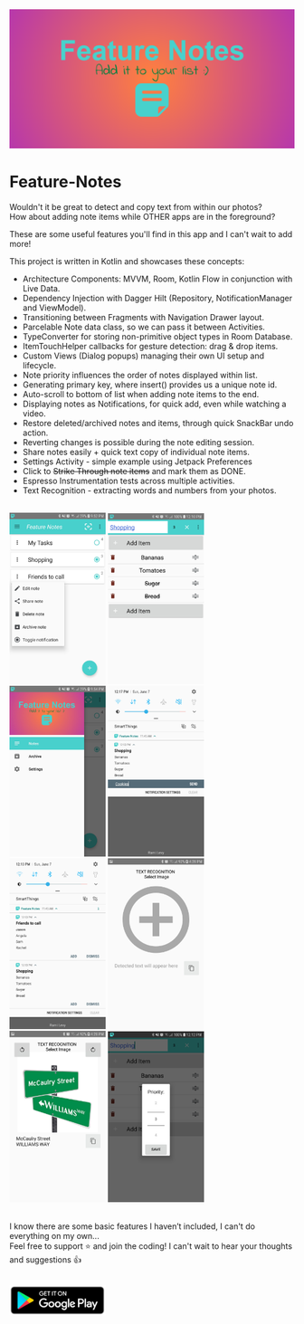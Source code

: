 <img src="images/feature-graphic.png" >

# Feature-Notes
Wouldn't it be great to detect and copy text from within our photos?  
How about adding note items while OTHER apps are in the foreground?

These are some useful features you'll find in this app and I can't wait to add more!

 This project is written in Kotlin and showcases these concepts:

- Architecture Components: MVVM, Room, Kotlin Flow in conjunction with Live Data.
- Dependency Injection with Dagger Hilt (Repository, NotificationManager and ViewModel).
- Transitioning between Fragments with Navigation Drawer layout.
- Parcelable Note data class, so we can pass it between Activities.
- TypeConverter for storing non-primitive object types in Room Database.
- ItemTouchHelper callbacks for gesture detection: drag & drop items.
- Custom Views (Dialog popups) managing their own UI setup and lifecycle.
- Note priority influences the order of notes displayed within list.
- Generating primary key, where insert() provides us a unique note id.
- Auto-scroll to bottom of list when adding note items to the end.
- Displaying notes as Notifications, for quick add, even while watching a video.
- Restore deleted/archived notes and items, through quick SnackBar undo action.
- Reverting changes is possible during the note editing session.
- Share notes easily + quick text copy of individual note items.
- Settings Activity - simple example using Jetpack Preferences
- Click to ~~Strike Through note items~~ and mark them as DONE.
- Espresso Instrumentation tests across multiple activities.
- Text Recognition - extracting words and numbers from your photos.

<br/>

<div class="row">
<img src="images/screenshots/scr1.jpeg" width="170">
<img src="images/screenshots/scr2.jpeg" width="170">
<img src="images/screenshots/scr3.jpeg" width="170">
<img src="images/screenshots/scr4.jpeg" width="170">
<img src="images/screenshots/scr5.jpeg" width="170">
<img src="images/screenshots/scr6.jpeg" width="170">
<img src="images/screenshots/scr7.jpeg" width="170">
<img src="images/screenshots/scr8.jpeg" width="170">
</div>

<br/>

I know there are some basic features I haven’t included, I can't do everything on my own...  
Feel free to support ⭐ and join the coding! I can't wait to hear your thoughts and suggestions 👍

<br/>

<a href="https://play.google.com/store/apps/details?id=bez.dev.featurenotes">
<img src="images/badge-google-play.png" width="170" title="Feature Notes"
alt="Feature Notes">
</a>